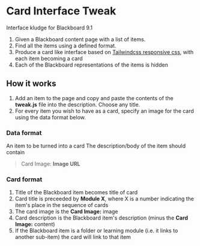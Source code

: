 # Card Interface Tweak

Interface kludge for Blackboard 9.1 

1. Given a Blackboard content page with a list of items. 
1. Find all the items using a defined format.
1. Produce a card like interface based on [Tailwindcss responsive css](https://codepen.io/njs/pen/BVdwZB), with each item becoming a card
1. Each of the Blackboard representations of the items is hidden
 
## How it works

1. Add an item to the page and copy and paste the contents of the **tweak.js** file into the description. Choose any title.
1. For every item you wish to have as a card, specify an image for the card using the data format below.

### Data format
 
An item to be turned into a card The description/body of the item should contain
> Card Image: __Image URL__

### Card format

1. Title of the Blackboard item becomes title of card
1. Card title is preceeded by **Module X**, where X is a number indicating the item's place in the sequence of cards
1. The card image is the __Card Image:__ image
1. Card description is the Blackboard item's description (minus the __Card Image:__ content)
1. If the Blackboard item is a folder or learning module (i.e. it links to another sub-item) the card will link to that item


